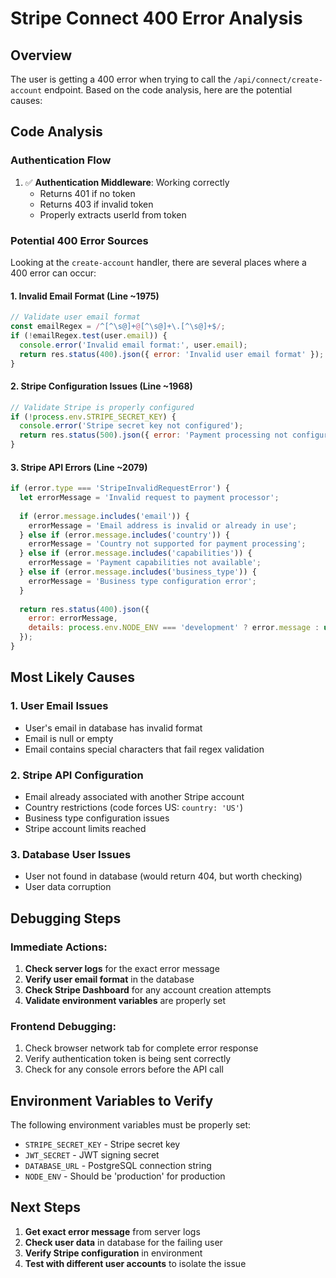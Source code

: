 # Stripe Connect 400 Error Analysis

## Overview
The user is getting a 400 error when trying to call the `/api/connect/create-account` endpoint. Based on the code analysis, here are the potential causes:

## Code Analysis

### Authentication Flow
1. ✅ **Authentication Middleware**: Working correctly
   - Returns 401 if no token
   - Returns 403 if invalid token
   - Properly extracts userId from token

### Potential 400 Error Sources

Looking at the `create-account` handler, there are several places where a 400 error can occur:

#### 1. **Invalid Email Format** (Line ~1975)
```javascript
// Validate user email format
const emailRegex = /^[^\s@]+@[^\s@]+\.[^\s@]+$/;
if (!emailRegex.test(user.email)) {
  console.error('Invalid email format:', user.email);
  return res.status(400).json({ error: 'Invalid user email format' });
}
```

#### 2. **Stripe Configuration Issues** (Line ~1968)
```javascript
// Validate Stripe is properly configured
if (!process.env.STRIPE_SECRET_KEY) {
  console.error('Stripe secret key not configured');
  return res.status(500).json({ error: 'Payment processing not configured' });
}
```

#### 3. **Stripe API Errors** (Line ~2079)
```javascript
if (error.type === 'StripeInvalidRequestError') {
  let errorMessage = 'Invalid request to payment processor';
  
  if (error.message.includes('email')) {
    errorMessage = 'Email address is invalid or already in use';
  } else if (error.message.includes('country')) {
    errorMessage = 'Country not supported for payment processing';
  } else if (error.message.includes('capabilities')) {
    errorMessage = 'Payment capabilities not available';
  } else if (error.message.includes('business_type')) {
    errorMessage = 'Business type configuration error';
  }
  
  return res.status(400).json({ 
    error: errorMessage,
    details: process.env.NODE_ENV === 'development' ? error.message : undefined
  });
}
```

## Most Likely Causes

### 1. **User Email Issues**
- User's email in database has invalid format
- Email is null or empty
- Email contains special characters that fail regex validation

### 2. **Stripe API Configuration**
- Email already associated with another Stripe account
- Country restrictions (code forces US: `country: 'US'`)
- Business type configuration issues
- Stripe account limits reached

### 3. **Database User Issues**
- User not found in database (would return 404, but worth checking)
- User data corruption

## Debugging Steps

### Immediate Actions:
1. **Check server logs** for the exact error message
2. **Verify user email format** in the database
3. **Check Stripe Dashboard** for any account creation attempts
4. **Validate environment variables** are properly set

### Frontend Debugging:
1. Check browser network tab for complete error response
2. Verify authentication token is being sent correctly
3. Check for any console errors before the API call

## Environment Variables to Verify

The following environment variables must be properly set:
- `STRIPE_SECRET_KEY` - Stripe secret key
- `JWT_SECRET` - JWT signing secret
- `DATABASE_URL` - PostgreSQL connection string
- `NODE_ENV` - Should be 'production' for production

## Next Steps

1. **Get exact error message** from server logs
2. **Check user data** in database for the failing user
3. **Verify Stripe configuration** in environment
4. **Test with different user accounts** to isolate the issue